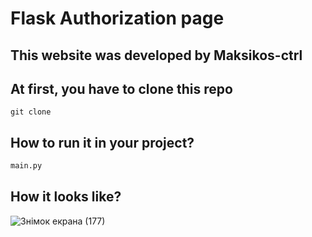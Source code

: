 # Flask Authorization page

## This website was developed by Maksikos-ctrl


## At first, you have to clone this repo

```
git clone
```
## How to run it in your project?

```python
main.py
```

## How it looks like?
![Знімок екрана (177)](https://user-images.githubusercontent.com/69985852/139227808-4b5f55da-b0a5-4aee-85cd-caf89cca519f.png)


